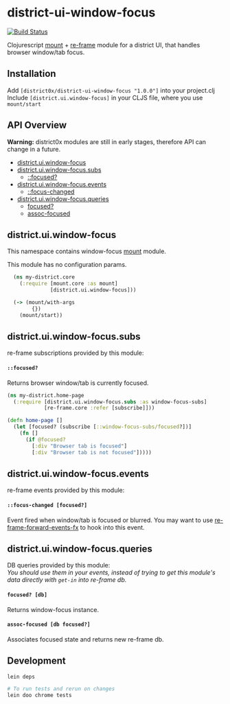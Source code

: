 # district-ui-window-focus

[![Build Status](https://travis-ci.org/district0x/district-ui-window-focus.svg?branch=master)](https://travis-ci.org/district0x/district-ui-window-focus)

Clojurescript [mount](https://github.com/tolitius/mount) + [re-frame](https://github.com/Day8/re-frame) module for a district UI, that handles browser window/tab focus.

## Installation
Add `[district0x/district-ui-window-focus "1.0.0"]` into your project.clj  
Include `[district.ui.window-focus]` in your CLJS file, where you use `mount/start`

## API Overview

**Warning:** district0x modules are still in early stages, therefore API can change in a future.

- [district.ui.window-focus](#districtuiwindow-focus)
- [district.ui.window-focus.subs](#districtuiwindow-focussubs)
  - [::focused?](#focused?-sub)
- [district.ui.window-focus.events](#districtuiwindow-focusevents)
  - [::focus-changed](#focus-changed)
- [district.ui.window-focus.queries](#districtuiwindow-focusqueries)
  - [focused?](#focused?)
  - [assoc-focused](#assoc-focused)

## district.ui.window-focus
This namespace contains window-focus [mount](https://github.com/tolitius/mount) module.

This module has no configuration params.

```clojure
  (ns my-district.core
    (:require [mount.core :as mount]
              [district.ui.window-focus]))

  (-> (mount/with-args
        {})
    (mount/start))
```

## district.ui.window-focus.subs
re-frame subscriptions provided by this module:

#### <a name="focused?-sub">`::focused?`
Returns browser window/tab is currently focused.

```clojure
(ns my-district.home-page
  (:require [district.ui.window-focus.subs :as window-focus-subs]
            [re-frame.core :refer [subscribe]]))

(defn home-page []
  (let [focused? (subscribe [::window-focus-subs/focused?])]
    (fn []
      (if @focused?
        [:div "Browser tab is focused"]
        [:div "Browser tab is not focused"]))))
```

## district.ui.window-focus.events
re-frame events provided by this module:

#### <a name="focus-changed">`::focus-changed [focused?]`
Event fired when window/tab is focused or blurred. You may want to use [re-frame-forward-events-fx](https://github.com/Day8/re-frame-forward-events-fx)
to hook into this event.    

## district.ui.window-focus.queries
DB queries provided by this module:  
*You should use them in your events, instead of trying to get this module's 
data directly with `get-in` into re-frame db.*

#### <a name="focused?">`focused? [db]`
Returns window-focus instance.

#### <a name="assoc-focused">`assoc-focused [db focused?]`
Associates focused state and returns new re-frame db.

## Development
```bash
lein deps

# To run tests and rerun on changes
lein doo chrome tests
```